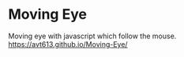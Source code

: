 # Moving Eye
 Moving eye with javascript which follow the mouse.
https://avt613.github.io/Moving-Eye/

